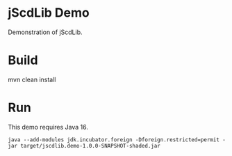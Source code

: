 # jScdLib Demo
Demonstration of jScdLib.

# Build
mvn clean install

# Run
This demo requires Java 16.  

```
java --add-modules jdk.incubator.foreign -Dforeign.restricted=permit -jar target/jscdlib.demo-1.0.0-SNAPSHOT-shaded.jar
```

